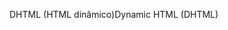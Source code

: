 <span data-ttu-id="39a10-101">DHTML (HTML dinâmico)</span><span class="sxs-lookup"><span data-stu-id="39a10-101">Dynamic HTML (DHTML)</span></span>